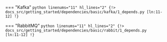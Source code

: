 === "Kafka"
    ```python linenums="11" hl_lines="2"
    {!> docs_src/getting_started/dependencies/basic/kafka/1_depends.py [ln:11-12] !}
    ```

=== "RabbitMQ"
    ```python linenums="11" hl_lines="2"
    {!> docs_src/getting_started/dependencies/basic/rabbit/1_depends.py [ln:11-12] !}
    ```

